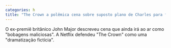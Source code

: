 ```yaml
---
categories: h
title: "The Crown a polêmica cena sobre suposto plano de Charles para fazer Elizabeth 2ª abdicar"
---
```

O ex-premiê britânico John Major descreveu cena que ainda irá ao ar como "bobagens maliciosas". A Netflix defendeu "The Crown" como uma "dramatização fictícia".